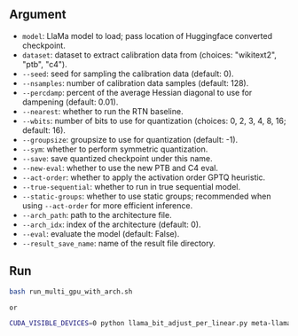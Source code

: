 ## Argument
- `model`: LlaMa model to load; pass location of Huggingface converted checkpoint.
- `dataset`: dataset to extract calibration data from (choices: "wikitext2", "ptb", "c4").
- `--seed`: seed for sampling the calibration data (default: 0).
- `--nsamples`: number of calibration data samples (default: 128).
- `--percdamp`: percent of the average Hessian diagonal to use for dampening (default: 0.01).
- `--nearest`: whether to run the RTN baseline.
- `--wbits`: number of bits to use for quantization (choices: 0, 2, 3, 4, 8, 16; default: 16).
- `--groupsize`: groupsize to use for quantization (default: -1).
- `--sym`: whether to perform symmetric quantization.
- `--save`: save quantized checkpoint under this name.
- `--new-eval`: whether to use the new PTB and C4 eval.
- `--act-order`: whether to apply the activation order GPTQ heuristic.
- `--true-sequential`: whether to run in true sequential model.
- `--static-groups`: whether to use static groups; recommended when using `--act-order` for more efficient inference.
- `--arch_path`: path to the architecture file.
- `--arch_idx`: index of the architecture (default: 0).
- `--eval`: evaluate the model (default: False).
- `--result_save_name`: name of the result file directory.

## Run
```bash
bash run_multi_gpu_with_arch.sh

or

CUDA_VISIBLE_DEVICES=0 python llama_bit_adjust_per_linear.py meta-llama/Llama-2-7b-hf c4 --wbits 0 --groupsize 0 --true-sequential --arch_path {arch_path} --arch_idx {arch_idx} --eval {True|False} --result_save_name {result_save_name}
```